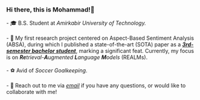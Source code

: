 ### Hi there, this is Mohammad!👋
<head><style>
  .link{
    "text-decoration": none;
  }
</style></head>
- 🎓 B.S. Student at <i>Amirkabir University of Technology.</i><br><br>
- 🔭 My first research project centered on Aspect-Based Sentiment Analysis (ABSA), during which I published a state-of-the-art (SOTA) paper as a <b><i><u>3rd-semester bachelor student</u></i></b>, marking a significant feat. Currently, my focus is on <i><b>Re</b>trieval-<b>A</b>ugmented <b>L</b>anguage <b>M</b>odels</i> (REALMs).<br><br>
- ⚽ Avid of <i>Soccer Goalkeeping</i>.<br><br>
- 💬 Reach out to me via <a href="mailto:mghiasvandm1@gmail.com" class="link"><i>email</i></a> if you have any questions, or would like to collaborate with me!
